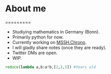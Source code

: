 # About me
=========

* Studiying mathematics in Germany (Bonn).
* Primarily python for now.
* Currently working on [MSSH.Chrono](https://github.com/MathManuelHinz/chrono "Chrono").
* I will gladly share notes (once they are ready).
* Twitter DMs are open.
* WIP.
```python
reduce(lambda a,b:a*b,[2,2,5]) #Years old
```
